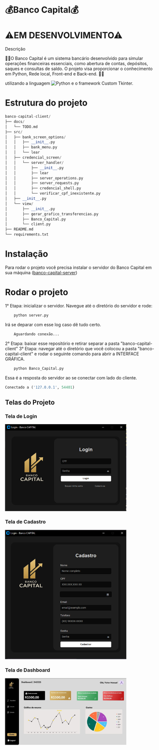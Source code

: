 # 💰Banco Capital💰
# ⚠EM DESENVOLVIMENTO⚠
Descrição

<p>👨‍💻O Banco Capital é um sistema bancário desenvolvido para simular operações financeiras essenciais, como abertura de contas, depósitos, saques e consultas de saldo. O projeto visa proporcionar o conhecimento em Python, Rede local, Front-end e Back-end. 👨‍💻</p>

utilizando a linguagem  ![Python](https://img.shields.io/badge/python-3670A0?style=for-the-badge&logo=python&logoColor=ffdd54) e o framework Custom Tkinter.

# Estrutura do projeto
```python
banco-capital-client/
├── docs/
│   └── TODO.md
├── src/
│   ├── bank_screen_options/
│   │   ├── __init__.py
│   │   ├── bank_menu.py
│   │   └── lear
│   ├── credencial_screen/
│   │   └── server_handler/
│   │       ├── __init__.py
│   │       ├── lear
│   │       ├── server_operations.py
│   │       ├── server_requests.py
│   │       ├── credencial_shell.py
│   │       └── verificar_cpf_inexistente.py
│   ├── __init__.py
│   └── view/
│       ├── __init__.py
│       ├── gerar_grafico_transferencias.py
│       ├── Banco_Capital.py
│       └── client.py
├── README.md
└── requirements.txt


```

# Instalação
Para rodar o projeto você precisa instalar o servidor do Banco Capital em sua máquina ([banco-capital-server](https://github.com/vitao-al/banco-capital-server.git))
# Rodar o projeto
1° Etapa: inicializar o servidor. Navegue até o diretório do servidor e rode:
```python
    python server.py

```
Irá se deparar com esse log caso dê tudo certo.

```bash
    Aguardando conexão...
```
2° Etapa: baixar esse repositório e retirar separar a pasta "banco-capital-client"
3° Etapa: navegar até o diretório que você colocou a pasta "banco-capital-client" e rodar o seguinte comando para abrir a INTERFACE GRÁFICA.
```python
    python Banco_Capital.py

```
Essa é a resposta do servidor ao se conectar com lado do cliente.
```python
Conectado a ('127.0.0.1', 54401)

```
## Telas do Projeto

<h3>Tela de Login</h3>
<img src="assets-readme/login.png" width="400" heigth="100">

<h3>Tela de Cadastro</h3>
<img src="assets-readme/cadastro.jpg" width="400" heigth="100">

<h3>Tela de Dashboard</h3>
<img src="assets-readme/dashboard.jpg" width="400" heigth="100">

